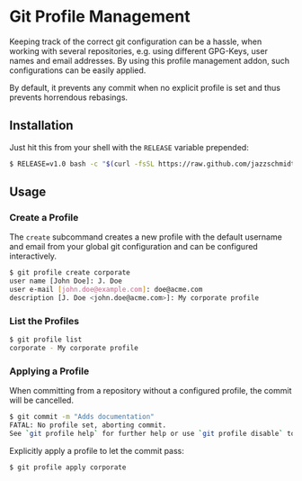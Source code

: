 # Git Profile Management

Keeping track of the correct git configuration can be a hassle,
when working with several repositories, e.g. using different
GPG-Keys, user names and email addresses. By using this profile
management addon, such configurations can be easily applied.

By default, it prevents any commit when no explicit profile is
set and thus prevents horrendous rebasings.

## Installation
Just hit this from your shell with the `RELEASE` variable prepended:

```bash
$ RELEASE=v1.0 bash -c "$(curl -fsSL https://raw.github.com/jazzschmidt/git-profile/master/install.sh)"
```


## Usage
### Create a Profile
The `create` subcommand creates a new profile with the default
username and email from your global git configuration and can be
configured interactively.

```bash
$ git profile create corporate
user name [John Doe]: J. Doe
user e-mail [john.doe@example.com]: doe@acme.com
description [J. Doe <john.doe@acme.com>]: My corporate profile 
```

### List the Profiles
```bash
$ git profile list
corporate - My corporate profile
```

### Applying a Profile
When committing from a repository without a configured profile,
the commit will be cancelled.
```bash
$ git commit -m "Adds documentation"
FATAL: No profile set, aborting commit.
See `git profile help` for further help or use `git profile disable` to disable profile checking.
```

Explicitly apply a profile to let the commit pass:
```bash
$ git profile apply corporate
```
